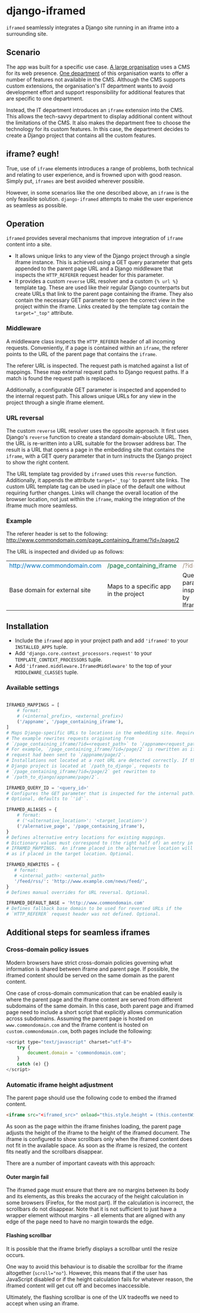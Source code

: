 django-iframed
==============

`iframed` seamlessly integrates a Django site running in an iframe into a surrounding site.

## Scenario ##

The app was built for a specific use case. [A large organisation](http://www.wu.ac.at/) uses a CMS for its web presence. [One department](http://www.wu.ac.at/library/) of this organisation wants to offer a number of features not available in the CMS. Although the CMS supports custom extensions, the organisation's IT department wants to avoid development effort and support responsibility for additional features that are specific to one department.

Instead, the IT department introduces an `iframe` extension into the CMS. This allows the tech-savvy department to display additional content without the limitations of the CMS. It also makes the department free to choose the technology for its custom features. In this case, the department decides to create a Django project that contains all the custom features.

## iframe? eugh! ##

True, use of `iframe` elements introduces a range of problems, both technical and relating to user experience, and is frowned upon with good reason. Simply put, `iframes` are best avoided wherever possible.

However, in some scenarios like the one described above, an `iframe` is the only feasible solution. `django-iframed` attempts to make the user experience as seamless as possible.

## Operation ##

`iframed` provides several mechanisms that improve integration of `iframe` content into a site.

 - It allows unique links to any view of the Django project through a single iframe instance. This is achieved using a GET query parameter that gets appended to the parent page URL and a Django middleware that inspects the `HTTP_REFERER` request header for this parameter.
 - It provides a custom `reverse` URL resolver and a custom `{% url %}` template tag. These are used like their regular Django counterparts but create URLs that link to the parent page containing the iframe. They also contain the necessary GET parameter to open the correct view in the project within the iframe. Links created by the template tag contain the `target="_top"` attribute.

### Middleware ###

A middleware class inspects the `HTTP_REFERER` header of all incoming requests. Conveniently, if a page is contained within an `iframe`, the referer points to the URL of the parent page that contains the `iframe`.

The referer URL is inspected. The request path is matched against a list of mappings. These map external request paths to Django request paths. If a match is found the request path is replaced.

Additionally, a configurable GET parameter is inspected and appended to the internal request path. This allows unique URLs for any view in the project through a single iframe element.

### URL reversal ###

The custom `reverse` URL resolver uses the opposite approach. It first uses Django's `reverse` function to create a standard domain-absolute URL. Then, the URL is re-written into a URL suitable for the browser address bar. The result is a URL that opens a page in the embedding site that contains the `iframe`, with a GET query parameter that in turn instructs the Django project to show the right content.

The URL template tag provided by `iframed` uses this `reverse` function. Additionally, it appends the attribute `target='_top'` to parent site links. The custom URL template tag can be used in place of the default one without requiring further changes. Links will change the overall location of the browser location, not just within the `iframe`, making the integration of the iframe much more seamless.

### Example ###

The referer header is set to the following:
http://www.commondomain.com/page_containing_iframe/?id=/page/2

The URL is inspected and divided up as follows:

<table>
	<tr>
		<td style="color:#0071BC">http://www.commondomain.com</td>
		<td style="color:#006837">/page_containing_iframe</td>
		<td style="color:#998675">/?id=</td>
		<td style="color:#9E005D">/page/2</td>
	</tr>
	<tr>
		<td>Base domain for external site</td>
		<td>Maps to a specific app in the project</td>
		<td>Query parameter inspected by Iframed</td>
		<td>Django request path</td>
	</tr>
</table>


## Installation ##

- Include the `iframed` app in your project path and add `'iframed'` to your `INSTALLED_APPS` tuple.
- Add `'django.core.context_processors.request'` to your `TEMPLATE_CONTEXT_PROCESSORS` tuple.
- Add `'iframed.middleware.IframedMiddleware'` to the top of your `MIDDLEWARE_CLASSES` tuple.

### Available settings ###

```python

IFRAMED_MAPPINGS = [
    # format:
    # (<internal_prefix>, <external_prefix>)
    ('/appname', '/page_containing_iframe'),
]
# Maps Django-specific URLs to locations in the embedding site. Required.
# The example rewrites requests originating from
# `/page_containing_iframe/?id=<request_path>` to `/appname<request_path>`.
# For example, `/page_containing_iframe/?id=/page/2` is rewritten as if a
# request had been sent to `/appname/page/2`. 
# Installations not located at a root URL are detected correctly. If the
# Django project is located at `/path_to_django`, requests to
# `/page_containing_iframe/?id=/page/2` get rewritten to
# `/path_to_django/appname/page/2`.

IFRAMED_QUERY_ID = '<query_id>'
# Configures the GET parameter that is inspected for the internal path.
# Optional, defaults to `'id'`.

IFRAMED_ALIASES = {
	# format:
	# ('<alternative_location>': '<target_location>')
    ('/alernative_page', '/page_containing_iframe'),
}
# Defines alternative entry locations for existing mappings.
# Dictionary values must correspond to (the right half of) an entry in
# IFRAMED_MAPPINGS.  An iframe placed in the alternative location will behave
# as if placed in the target location. Optional.

IFRAMED_REWRITES = {
   # format:
   # <internal_path>: <external_path>
   '/feed/rss/': 'http://www.example.com/news/feed/',
}
# Defines manual overrides for URL reversal. Optional.

IFRAMED_DEFAULT_BASE = 'http://www.commondomain.com'
# Defines fallback base domain to be used for reversed URLs if the
# `HTTP_REFERER` request header was not defined. Optional.
```


## Additional steps for seamless iframes ##

### Cross-domain policy issues ###

Modern browsers have strict cross-domain policies governing what information is shared between iframe and parent page. If possible, the iframed content should be served on the same domain as the parent content.

One case of cross-domain communication that can be enabled easily is where the parent page and the iframe content are served from different subdomains of the same domain. In this case, both parent page and iframed page need to include a short script that explicitly allows communication across subdomains. Assuming the parent page is hosted on `www.commondomain.com` and the iframe content is hosted on `custom.commondomain.com`, both pages include the following:
```javascript
<script type="text/javascript" charset="utf-8">
	try {
		document.domain = 'commondomain.com';
	}
	catch (e) {}
</script>
```

### Automatic iframe height adjustment ###

The parent page should use the following code to embed the iframed content.

```html
<iframe src="<iframed_src>" onload="this.style.height = (this.contentWindow.document.body.scrollHeight) + 'px';" scroll="auto"></iframe>
```

As soon as the page within the iframe finishes loading, the parent page adjusts the height of the iframe to the height of the iframed document. The iframe is configured to show scrollbars only when the iframed content does not fit in the available space. As soon as the iframe is resized, the content fits neatly and the scrollbars disappear.

There are a number of important caveats with this approach:

#### Outer margin fail ####

The iframed page must ensure that there are no margins between its body and its elements, as this breaks the accuracy of the height calculation in some browsers (Firefox, for the most part). If the calculation is incorrect, the scrollbars do not disappear. Note that it is not sufficient to just have a wrapper element without margins - all elements that are aligned with any edge of the page need to have no margin towards the edge.

#### Flashing scrollbar ####

It is possible that the iframe briefly displays a scrollbar until the resize occurs.

One way to avoid this behaviour is to disable the scrollbar for the iframe altogether (`scroll="no"`). However, this means that if the user has JavaScript disabled or if the height calculation fails for whatever reason, the iframed content will get cut off and becomes inaccessible.

Ultimately, the flashing scrollbar is one of the UX tradeoffs we need to accept when using an iframe.

